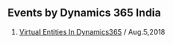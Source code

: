 ## Events by Dynamics 365 India

1. [Virtual Entities In Dynamics365](http://www.dynamics365india.org/Events/2018/August/5/Virtual-Entities-In-Dynamics-365/) / Aug.5,2018

